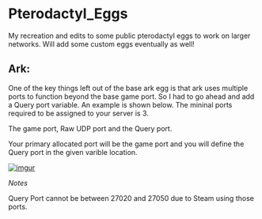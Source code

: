 # Pterodactyl_Eggs
My recreation and edits to some public pterodactyl eggs to work on larger networks. Will add some custom eggs eventually as well!

Ark:
------

One of the key things left out of the base ark egg is that ark uses multiple ports to function beyond the base game port. So I had to go ahead and add a Query port variable. An example is shown below. The mininal ports required to be assigned to your server is 3. 

The game port, Raw UDP port and the Query port. 

Your primary allocated port will be the game port and you will define the Query port in the given varible location.

[![imgur](https://i.imgur.com/jbvbrpZ.png)](#features)


*Notes*

Query Port cannot be between 27020 and 27050 due to Steam using those ports.
